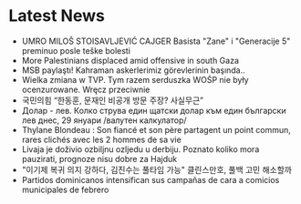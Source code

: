 # Latest News
-  UMRO MILOŠ STOISAVLJEVIĆ CAJGER Basista "Zane" i "Generacije 5" preminuo posle teške bolesti
-  More Palestinians displaced amid offensive in south Gaza
-  MSB paylaştı! Kahraman askerlerimiz görevlerinin başında..
-  Wielka zmiana w TVP. Tym razem serduszka WOŚP nie były ocenzurowane. Wręcz przeciwnie
-  국민의힘 “한동훈, 문재인 비공개 방문 주장? 사실무근”
-  Долар - лев. Колко струва един щатски долар към един български лев днес, 29 януари /валутен калкулатор/
-  Thylane Blondeau : Son fiancé et son père partagent un point commun, rares clichés avec les 2 hommes de sa vie
-  Livaja je doživio ozbiljnu ozljedu u derbiju. Poznato koliko mora pauzirati, prognoze nisu dobre za Hajduk
-  "이기제 복귀 의지 강하다, 김진수는 풀타임 가능" 클린스만호, 풀백 고민 해소할까
-  Partidos dominicanos intensifican sus campañas de cara a comicios municipales de febrero

